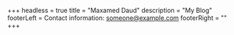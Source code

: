 +++
headless = true
title = "Maxamed Daud"
description = "My Blog"
footerLeft =  Contact information: <a href="mailto:someone@example.com">someone@example.com</a>
footerRight = ""
+++

